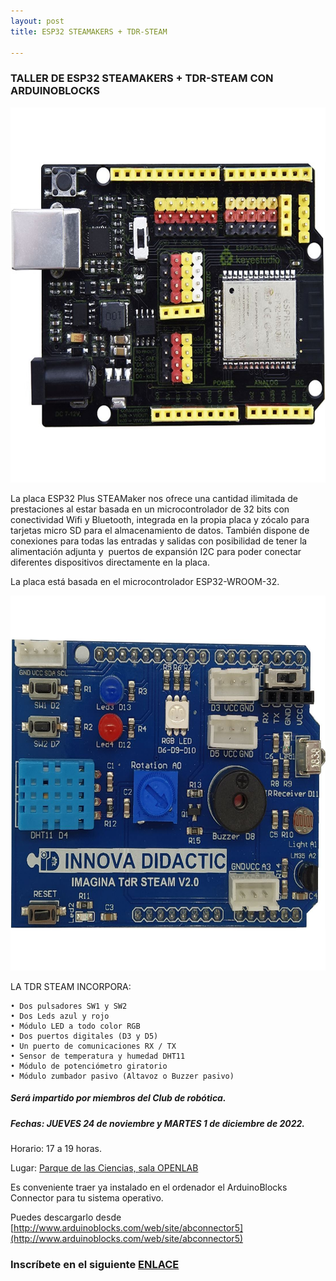 ```yaml
---
layout: post
title: ESP32 STEAMAKERS + TDR-STEAM

---
```

### TALLER DE ESP32 STEAMAKERS + TDR-STEAM CON ARDUINOBLOCKS
<p align="center" >
<img src="/images/placa1.jpg" width="600" height="600"/>

</p>


La placa ESP32 Plus STEAMaker nos ofrece una cantidad ilimitada de prestaciones al estar basada en un microcontrolador de 32 bits con conectividad Wifi y Bluetooth, integrada en la propia placa y zócalo para tarjetas micro SD para el almacenamiento de datos. También dispone de conexiones para todas las entradas y salidas con posibilidad de tener la alimentación adjunta y  puertos de expansión I2C para poder conectar diferentes dispositivos directamente en la placa.

La placa está basada en el microcontrolador ESP32-WROOM-32.






<p align="center" >
<img src="/images/placa2.jpg" width="600" height="600"/>
</p>


LA TDR STEAM INCORPORA:


    • Dos pulsadores SW1 y SW2
    • Dos Leds azul y rojo
    • Módulo LED a todo color RGB
    • Dos puertos digitales (D3 y D5)
    • Un puerto de comunicaciones RX / TX
    • Sensor de temperatura y humedad DHT11
    • Módulo de potenciómetro giratorio 
    • Módulo zumbador pasivo (Altavoz o Buzzer pasivo)




##### Será impartido por miembros del Club de robótica.

##### Fechas: JUEVES 24 de noviembre y MARTES 1 de diciembre de 2022.


Horario: 17 a 19 horas.



Lugar: [Parque de las Ciencias, sala OPENLAB](https://goo.gl/maps/aQC1afhE8HR9uaVx8)


Es conveniente traer ya instalado en el ordenador el ArduinoBlocks Connector para tu sistema operativo.

Puedes descargarlo desde [http://www.arduinoblocks.com/web/site/abconnector5](http://www.arduinoblocks.com/web/site/abconnector5)

### Inscríbete en el siguiente [ENLACE](https://forms.gle/VYnfTWkqbwmEaJw56)
